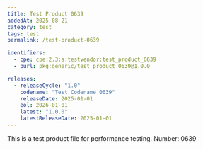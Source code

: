 ```yaml
---
title: Test Product 0639
addedAt: 2025-08-21
category: test
tags: test
permalink: /test-product-0639

identifiers:
  - cpe: cpe:2.3:a:testvendor:test_product_0639
  - purl: pkg:generic/test_product_0639@1.0.0

releases:
  - releaseCycle: "1.0"
    codename: "Test Codename 0639"
    releaseDate: 2025-01-01
    eol: 2026-01-01
    latest: "1.0.0"
    latestReleaseDate: 2025-01-01
---
```


This is a test product file for performance testing. Number: 0639
